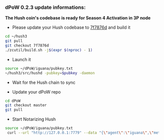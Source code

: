 ### dPoW 0.2.3 update informations:

**The Hush coin's codebase is ready for Season 4 Activation in 3P node**

- Please update your Hush codebase to [7f7876d](https://github.com/MyHush/hush3/tree/7f7876d2084daebc89b1914c870fa407c4fbef4e) and build it

```bash
cd ~/hush3
git pull
git checkout 7f7876d
./zcutil/build.sh -j$(expr $(nproc) - 1)
```

- Launch it

```bash
source ~/dPoW/iguana/pubkey.txt
~/hush3/src/hushd -pubkey=$pubkey -daemon
```

- Wait for the Hush chain to sync

- Update your dPoW repo

```bash
cd dPoW
git checkout master
git pull
```

- Start Notarizing Hush

```bash
source ~/dPoW/iguana/pubkey.txt
 curl --url "http://127.0.0.1:7779" --data "{\"agent\":\"iguana\",\"method\":\"dpow\",\"symbol\":\"HUSH3\",\"pubkey\":\"$pubkey\"}"
```
